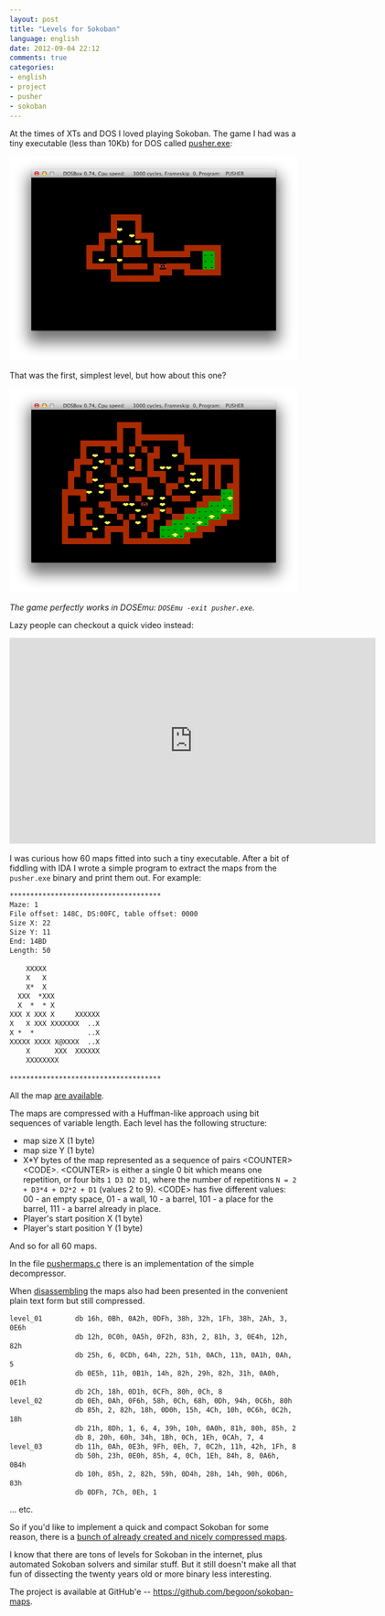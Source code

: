 ```yaml
---
layout: post
title: "Levels for Sokoban"
language: english
date: 2012-09-04 22:12
comments: true
categories: 
- english
- project
- pusher
- sokoban
---
```

At the times of XTs and DOS I loved playing Sokoban. The game I had was a
tiny executable (less than 10Kb) for DOS called [pusher.exe][]:

[pusher.exe]: /files/pusher.zip

![](/images/blog/pusher-sokoban-level-01.png)

That was the first, simplest level, but how about this one?

![](/images/blog/pusher-sokoban-level-59.png)

*The game perfectly works in DOSEmu: `DOSEmu -exit pusher.exe`.*

Lazy people can checkout a quick video instead:

<iframe width="640" height="360" src="http://www.youtube.com/embed/3zi-ZuL6GKI" frameborder="0" allowfullscreen></iframe>

I was curious how 60 maps fitted into such a tiny executable. After a bit 
of fiddling with IDA I wrote a simple program to extract the maps from the
`pusher.exe` binary and print them out. For example:

    *************************************
    Maze: 1
    File offset: 148C, DS:00FC, table offset: 0000
    Size X: 22
    Size Y: 11
    End: 14BD
    Length: 50

        XXXXX
        X   X
        X*  X
      XXX  *XXX
      X  *  * X
    XXX X XXX X     XXXXXX
    X   X XXX XXXXXXX  ..X
    X *  *             ..X
    XXXXX XXXX X@XXXX  ..X
        X      XXX  XXXXXX
        XXXXXXXX

    *************************************
    
All the map [are available][sokoban-maps-60-plain.txt].

[sokoban-maps-60-plain.txt]: https://raw.github.com/begoon/sokoban-maps/master/maps/sokoban-maps-60-plain.txt

The maps are compressed with a Huffman-like approach using bit sequences
of variable length. Each level has the following structure:

* map size X (1 byte)
* map size Y (1 byte)
* X*Y bytes of the map represented as a sequence of pairs \<COUNTER>\<CODE>.
  \<COUNTER> is either a single 0 bit which means one repetition,
  or four bits `1 D3 D2 D1`, where the number of repetitions
  `N = 2 + D3*4 + D2*2 + D1` (values 2 to 9). \<CODE> has five different 
  values: 00 - an empty space, 01 - a wall, 10 - a barrel, 101 - a place
  for the barrel, 111 - a barrel already in place.
* Player's start position X (1 byte)
* Player's start position Y (1 byte)

And so for all 60 maps.

In the file [pushermaps.c][] there is an implementation of the simple
decompressor.

[pushermaps.c]: https://github.com/begoon/sokoban-maps/blob/master/pushermaps.c

When [disassembling][pusher.lst] the maps also had been presented in the
convenient plain text form but still compressed.

    level_01        db 16h, 0Bh, 0A2h, 0DFh, 38h, 32h, 1Fh, 38h, 2Ah, 3, 0E6h
                    db 12h, 0C0h, 0A5h, 0F2h, 83h, 2, 81h, 3, 0E4h, 12h, 82h
                    db 25h, 6, 0CDh, 64h, 22h, 51h, 0ACh, 11h, 0A1h, 0Ah, 5
                    db 0E5h, 11h, 0B1h, 14h, 82h, 29h, 82h, 31h, 0A0h, 0E1h
                    db 2Ch, 18h, 0D1h, 0CFh, 80h, 0Ch, 8
    level_02        db 0Eh, 0Ah, 0F6h, 58h, 0Ch, 68h, 0Dh, 94h, 0C6h, 80h
                    db 85h, 2, 82h, 18h, 0D0h, 15h, 4Ch, 10h, 0C6h, 0C2h, 18h
                    db 21h, 8Dh, 1, 6, 4, 39h, 10h, 0A0h, 81h, 80h, 85h, 2
                    db 8, 20h, 60h, 34h, 1Bh, 0Ch, 1Eh, 0CAh, 7, 4
    level_03        db 11h, 0Ah, 0E3h, 9Fh, 0Eh, 7, 0C2h, 11h, 42h, 1Fh, 8
                    db 50h, 23h, 0E0h, 85h, 4, 0Ch, 1Eh, 84h, 8, 0A6h, 0B4h
                    db 10h, 85h, 2, 82h, 59h, 0D4h, 28h, 14h, 90h, 0D6h, 83h
                    db 0DFh, 7Ch, 0Eh, 1
                    
... etc. 

So if you'd like to implement a quick and compact Sokoban for some reason,
there is a [bunch of already created and nicely compressed maps][sokoban-maps-60-compressed.txt].

[pusher.lst]: https://github.com/begoon/sokoban-maps/blob/master/disasm/pusher.lst
[sokoban-maps-60-compressed.txt]: https://github.com/begoon/sokoban-maps/blob/master/maps/sokoban-maps-60-compressed.txt

I know that there are tons of levels for Sokoban in the internet, plus
automated Sokoban solvers and similar stuff. But it still doesn't make
all that fun of dissecting the twenty years old or more binary less
interesting.

The project is available at GitHub'e -- https://github.com/begoon/sokoban-maps.
